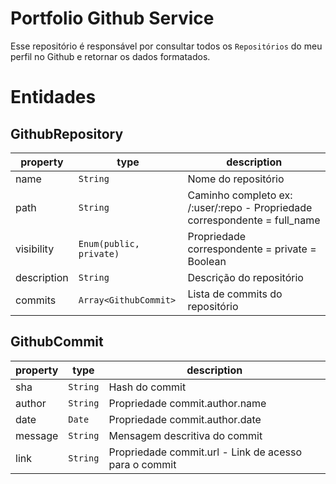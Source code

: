 # Portfolio Github Service

Esse repositório é responsável por consultar todos os `Repositórios` do meu perfil
no Github e retornar os dados formatados.

# Entidades

## GithubRepository
| property | type | description
| ------ | ------ | ------ |
| name | `String` | Nome do repositório
| path | `String` | Caminho completo ex: /:user/:repo - Propriedade correspondente = full_name
| visibility | `Enum(public, private)` | Propriedade correspondente = private = Boolean
| description | `String` | Descrição do repositório
| commits | `Array<GithubCommit>` | Lista de commits do repositório

## GithubCommit
| property | type | description
| ------ | ------ | ------ |
| sha | `String` | Hash do commit
| author | `String` | Propriedade commit.author.name
| date | `Date` | Propriedade commit.author.date
| message | `String` | Mensagem descritiva do commit
| link | `String` | Propriedade commit.url - Link de acesso para o commit

